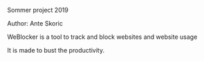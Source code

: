 Sommer project 2019

Author: Ante Skoric


WeBlocker is a tool to track and block websites and website usage

It is made to bust the productivity.